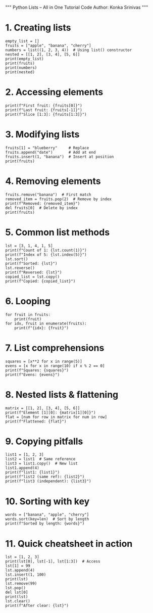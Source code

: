 """
Python Lists – All in One Tutorial Code
Author: Konka Srinivas
"""

# 1. Creating lists
```print("\n--- Creating Lists ---")
empty_list = []
fruits = ["apple", "banana", "cherry"]
numbers = list((1, 2, 3, 4))  # Using list() constructor
nested = [[1, 2], [3, 4], [5, 6]]
print(empty_list)
print(fruits)
print(numbers)
print(nested)
```
# 2. Accessing elements
```print("\n--- Accessing Elements ---")
print(f"First fruit: {fruits[0]}")
print(f"Last fruit: {fruits[-1]}")
print(f"Slice [1:3]: {fruits[1:3]}")
```
# 3. Modifying lists
```print("\n--- Modifying Lists ---")
fruits[1] = "blueberry"     # Replace
fruits.append("date")       # Add at end
fruits.insert(1, "banana")  # Insert at position
print(fruits)
```

# 4. Removing elements
```print("\n--- Removing Elements ---")
fruits.remove("banana")  # First match
removed_item = fruits.pop(2)  # Remove by index
print(f"Removed: {removed_item}")
del fruits[0]  # Delete by index
print(fruits)
```

# 5. Common list methods
```print("\n--- List Methods ---")
lst = [3, 1, 4, 1, 5]
print(f"Count of 1: {lst.count(1)}")
print(f"Index of 5: {lst.index(5)}")
lst.sort()
print(f"Sorted: {lst}")
lst.reverse()
print(f"Reversed: {lst}")
copied_list = lst.copy()
print(f"Copied: {copied_list}")
```
# 6. Looping
```print("\n--- Looping Through Lists ---")
for fruit in fruits:
    print(fruit)
for idx, fruit in enumerate(fruits):
    print(f"{idx}: {fruit}")
```
# 7. List comprehensions
```print("\n--- List Comprehensions ---")
squares = [x**2 for x in range(5)]
evens = [x for x in range(10) if x % 2 == 0]
print(f"Squares: {squares}")
print(f"Evens: {evens}")
```
# 8. Nested lists & flattening
```print("\n--- Nested Lists ---")
matrix = [[1, 2], [3, 4], [5, 6]]
print(f"Element [1][0]: {matrix[1][0]}")
flat = [num for row in matrix for num in row]
print(f"Flattened: {flat}")
```
# 9. Copying pitfalls
```print("\n--- Copying Pitfall ---")
list1 = [1, 2, 3]
list2 = list1  # Same reference
list3 = list1.copy()  # New list
list1.append(4)
print(f"list1: {list1}")
print(f"list2 (same ref): {list2}")
print(f"list3 (independent): {list3}")
```
# 10. Sorting with key
```print("\n--- Sorting with Key ---")
words = ["banana", "apple", "cherry"]
words.sort(key=len)  # Sort by length
print(f"Sorted by length: {words}")
```
# 11. Quick cheatsheet in action
```print("\n--- Cheatsheet ---")
lst = [1, 2, 3]
print(lst[0], lst[-1], lst[1:3])  # Access
lst[1] = 99
lst.append(4)
lst.insert(1, 100)
print(lst)
lst.remove(99)
lst.pop()
del lst[0]
print(lst)
lst.clear()
print(f"After clear: {lst}")
```
